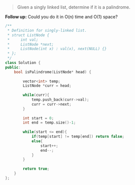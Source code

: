 > Given a singly linked list, determine if it is a palindrome.

**Follow up:**
Could you do it in O(n) time and O(1) space?



```cpp
/**
 * Definition for singly-linked list.
 * struct ListNode {
 *     int val;
 *     ListNode *next;
 *     ListNode(int x) : val(x), next(NULL) {}
 * };
 */
class Solution {
public:
    bool isPalindrome(ListNode* head) {
        
        vector<int> temp;
        ListNode *curr = head;
        
        while(curr){
            temp.push_back(curr->val);
            curr = curr->next;
        }
        
        int start = 0;
        int end = temp.size()-1;
        
        while(start <= end){
            if(temp[start] != temp[end]) return false;
            else{
                start++;
                end--;
            }
        }
        
        return true;
    }
};
```

